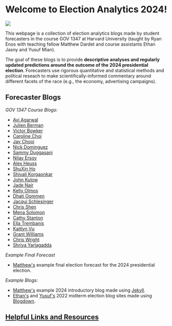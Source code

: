 # Welcome to Election Analytics 2024! 

![](assets/national_partisan_dist.jpg)

This webpage is a collection of election analytics blogs made by student forecasters in the course GOV 1347 at Harvard University (taught by Ryan Enos with teaching fellow Matthew Dardet and course assistants Ethan Jasny and Yusuf Mian). 

The goal of these blogs is to provide **descriptive analyses and regularly updated predictions around the outcome of the 2024 presidential election**. Forecasters use rigorous quantitative and statistical methods and political reseach to make scientifically-informed commentary around different facets of the race (e.g., the economy, advertising campaigns). 

## Forecaster Blogs

*GOV 1347 Course Blogs:*
- [Avi Agarwal](https://aviagarwal27.github.io/election-blog/  )
- [Julien Berman](https://julienberman.github.io/Election-Analytics/  )
- [Victor Bowker](https://victorbowker.github.io/election-blog/)
- [Caroline Choi](https://carolinechoi.github.io/election-blog/)
- [Jay Chooi](https://chojeq.com/usa-2024-election-prediction/)
- [Nick Dominguez](https://nsdominguez.github.io/election-blog/    )
- [Sammy Duggasani](https://sduggasani.github.io/2024election-blog/)
- [Nilay Ersoy](https://nilay14er.github.io/election-blog/)
- [Alex Heuss](https://aheuss59.github.io/election-blog2/)
- [ShuXin Ho](https://shuxin-03.github.io/election-blog/)
- [Shivali Korgaonkar](https://shivalikorgaonkar.github.io/election-blog/)
- [John Kulow](https://johnkulow.github.io/elections-blog/)
- [Jade Nair](https://jnair37.github.io/election-blog-2/)
- [Kelly Olmos](https://kaolmos05.github.io/election-blog/)
- [Dhati Oommen]()
- [Jacqui Schlesinger](https://jacquirs.github.io/election-blog1/)
- [Chris Shen](https://cys9772.github.io/election-blog4/)
- [Mena Solomon](https://menemshasolomon.github.io/election-blog/)
- [Cathy Stanton](https://cathystanton.github.io/election-blog/)
- [Ella Trembanis](https://trembanis.github.io/election-blog/)
- [Kaitlyn Vu](https://kaitvu.github.io/election-blog/)
- [Grant Williams](https://grantbw4.github.io/election-blog/)
- [Chris Wright](https://chriswright25.github.io/election-blog/)
- [Shriya Yarlagadda](https://ssyarlag.github.io/election-blog/)

*Example Final Forecast*
- [Matthew's](https://www.matthewdardet.com/example-blog-jekyll/posts/02-Example-Forecast.html) example final election forecast for the 2024 presidential election. 

*Example Blogs:*
- [Matthew's](https://www.matthewdardet.com/example-blog-jekyll/posts/01-Intro.html) example 2024 introductory blog made using [Jekyll](https://docs.github.com/en/pages/setting-up-a-github-pages-site-with-jekyll). 
- [Ethan's](https://ethanjasny.github.io/gov1347/) and [Yusuf's](https://yusufmian2.github.io/Election-Blog/) 2022 midterm election blog sites made using [Blogdown](https://bookdown.org/yihui/blogdown/). 

## [Helpful Links and Resources](https://www.matthewdardet.com/harvard-election-analytics-2024/resources-links/)
